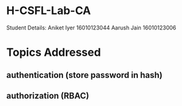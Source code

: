 # H-CSFL-Lab-CA
Student Details:
Aniket Iyer 16010123044
Aarush Jain 16010123006

# Topics Addressed
## authentication (store password in hash)
## authorization (RBAC)
## 
